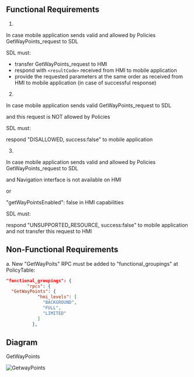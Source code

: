 ## Functional Requirements

1.
In case mobile application sends valid and allowed by Policies GetWayPoints_request to SDL

SDL must: 
- transfer GetWayPoints_request to HMI
- respond with `<resultCode>` received from HMI to mobile application
- provide the requested parameters at the same order as received from HMI to mobile application (in case of successful response)

2.
In case mobile application sends valid GetWayPoints_request to SDL

and this request is NOT allowed by Policies

SDL must: 

respond "DISALLOWED, success:false" to mobile application

3. 
In case mobile application sends valid and allowed by Policies GetWayPoints_request to SDL

and Navigation interface is not available on HMI

or

 "getWayPointsEnabled": false in HMI capabilities
 
 SDL must:
 
 respond "UNSUPPORTED_RESOURCE, success:false" to mobile application and not transfer this request to HMI


## Non-Functional Requirements

a. New "GetWayPoits" RPC must be added to "functional_groupings" at PolicyTable:

```json
"functional_groupings": {
        "rpcs": {
  "GetWayPoints": {
            "hmi_levels": [
              "BACKGROUND",
              "FULL",
              "LIMITED"
            ]
          },
```

## Diagram

GetWayPoints

![GetwayPoints](https://github.com/smartdevicelink/sdl_requirements/blob/GetWayPoints/detailed_docs/accessories/GetWayPoints.png)
